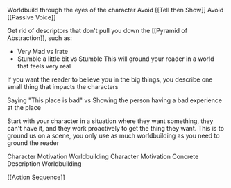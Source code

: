 Worldbuild through the eyes of the character
Avoid [[Tell then Show]]
Avoid [[Passive Voice]]

Get rid of descriptors that don't pull you down the [[Pyramid of Abstraction]], such as:
- Very Mad vs Irate
- Stumble a little bit vs Stumble
This will ground your reader in a world that feels very real

If you want the reader to believe you in the big things, you describe one small thing that impacts the characters

Saying "This place is bad" vs Showing the person having a bad experience at the place

Start with your character in a situation where they want something, they can't have it, and they work proactively to get the thing they want. This is to ground us on a scene, you only use as much worldbuilding as you need to ground the reader

Character Motivation
Worldbuilding
Character Motivation
Concrete Description
Worldbuilding

[[Action Sequence]]
